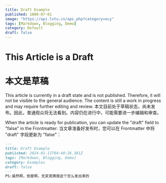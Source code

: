 ```yaml
---
title: Draft Example
published: 1000-07-01
image: "https://api.lxtu.cn/api.php?category=ecy"
tags: [Markdown, Blogging, Demo]
category: Default
draft: false
---
```


# This Article is a Draft
# 本文是草稿

This article is currently in a draft state and is not published. Therefore, it will not be visible to the general audience. The content is still a work in progress and may require further editing and review.
本文目前处于草稿状态，尚未发布。因此，普通观众将无法看到。内容仍在进行中，可能需要进一步编辑和审查。

When the article is ready for publication, you can update the "draft" field to "false" in the Frontmatter:
当文章准备好发布时，您可以在 Frontmatter 中将 "draft" 字段更新为 "false"：

```markdown
---
title: Draft Example
published: 2024-01-11T04:40:26.381Z
tags: [Markdown, Blogging, Demo]
category: Examples
draft: false
---
PS:虽然啊，但是啊，无奖竞猜我这个怎么发出来的
